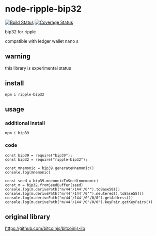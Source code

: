 # node-ripple-bip32

[![Build Status](https://secure.travis-ci.org/you21979/node-ripple-bip32.png?branch=master)](https://travis-ci.org/you21979/node-ripple-bip32)
[![Coverage Status](https://coveralls.io/repos/github/you21979/node-ripple-bip32/badge.svg?branch=master)](https://coveralls.io/github/you21979/node-ripple-bip32?branch=master)

bip32 for ripple

compatible with ledger wallet nano s

## warning

this library is experimental status

## install

```
npm i ripple-bip32
```

## usage

### additional install

```
npm i bip39
```

### code

```
const bip39 = require("bip39");
const bip32 = require("ripple-bip32");

const mnemonic = bip39.generateMnemonic()
console.log(mnemonic)

const seed = bip39.mnemonicToSeed(mnemonic)
const m = bip32.fromSeedBuffer(seed)
console.log(m.derivePath("m/44'/144'/0'").toBase58())
console.log(m.derivePath("m/44'/144'/0'").neutered().toBase58())
console.log(m.derivePath("m/44'/144'/0'/0/0").getAddress())
console.log(m.derivePath("m/44'/144'/0'/0/0").keyPair.getKeyPairs())
```

## original library

https://github.com/bitcoinjs/bitcoinjs-lib



